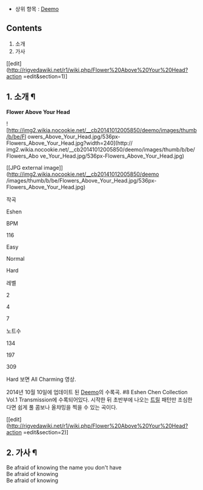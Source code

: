   * 상위 항목 : [Deemo](Deemo.md)  

## Contents

    

1. 소개 
2. 가사 

[[edit](http://rigvedawiki.net/r1/wiki.php/Flower%20Above%20Your%20Head?action
=edit&section=1)]

## 1. 소개 ¶

**Flower Above Your Head**

![http://img2.wikia.nocookie.net/__cb20141012005850/deemo/images/thumb/b/be/Fl
owers_Above_Your_Head.jpg/536px-Flowers_Above_Your_Head.jpg?width=240](http://
img2.wikia.nocookie.net/__cb20141012005850/deemo/images/thumb/b/be/Flowers_Abo
ve_Your_Head.jpg/536px-Flowers_Above_Your_Head.jpg)

[[JPG external image]](http://img2.wikia.nocookie.net/__cb20141012005850/deemo
/images/thumb/b/be/Flowers_Above_Your_Head.jpg/536px-
Flowers_Above_Your_Head.jpg)

작곡

Eshen

BPM

116

Easy

Normal

Hard

레벨

2

4

7

노트수

134

197

309

  
  
Hard 보면 All Charming 영상.

  

2014년 10월 10일에 업데이트 된 [Deemo](Deemo.md)의 수록곡. #8 Eshen Chen Collection
Vol.1 Transmission에 수록되어있다. 시작한 뒤 초반부에 나오는 [트릴](%ED%8A%B8%EB%A6%B4.md) 패턴만
조심한다면 쉽게 풀 콤보나 올챠밍을 찍을 수 있는 곡이다.

[[edit](http://rigvedawiki.net/r1/wiki.php/Flower%20Above%20Your%20Head?action
=edit&section=2)]

## 2. 가사 ¶

Be afraid of knowing the name you don't have  
Be afraid of knowing  
Be afraid of knowing

